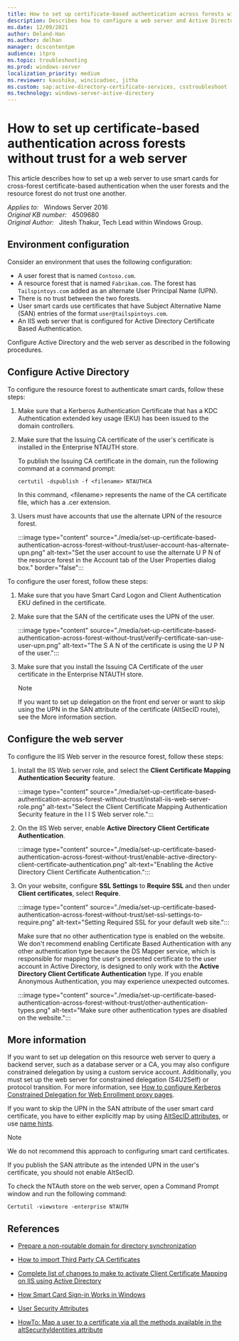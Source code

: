 ```yaml
---
title: How to set up certificate-based authentication across forests without trust for a web server
description: Describes how to configure a web server and Active Directory to use certificate authentication across forests without using forest trusts.
ms.date: 12/09/2021
author: Deland-Han
ms.author: delhan
manager: dcscontentpm
audience: itpro
ms.topic: troubleshooting
ms.prod: windows-server
localization_priority: medium
ms.reviewer: kaushika, wincicadsec, jitha
ms.custom: sap:active-directory-certificate-services, csstroubleshoot
ms.technology: windows-server-active-directory
---
```

# How to set up certificate-based authentication across forests without trust for a web server

This article describes how to set up a web server to use smart cards for cross-forest certificate-based authentication when the user forests and the resource forest do not trust one another.

_Applies to:_ &nbsp; Windows Server 2016  
_Original KB number:_ &nbsp; 4509680  
_Original Author:_ &nbsp; Jitesh Thakur, Tech Lead within Windows Group.

## Environment configuration

Consider an environment that uses the following configuration:

- A user forest that is named `Contoso.com`.
- A resource forest that is named `Fabrikam.com`. The forest has `Tailspintoys.com` added as an alternate User Principal Name (UPN).
- There is no trust between the two forests.
- User smart cards use certificates that have Subject Alternative Name (SAN) entries of the format `user@tailspintoys.com`.
- An IIS web server that is configured for Active Directory Certificate Based Authentication.

Configure Active Directory and the web server as described in the following procedures.

## Configure Active Directory

To configure the resource forest to authenticate smart cards, follow these steps:

1. Make sure that a Kerberos Authentication Certificate that has a KDC Authentication extended key usage (EKU) has been issued to the domain controllers.
2. Make sure that the Issuing CA certificate of the user's certificate is installed in the Enterprise NTAUTH store.

    To publish the Issuing CA certificate in the domain, run the following command at a command prompt:

    ```console
    certutil -dspublish -f <filename> NTAUTHCA
    ```

    In this command, \<filename> represents the name of the CA certificate file, which has a .cer extension.

3. Users must have accounts that use the alternate UPN of the resource forest.

    :::image type="content" source="./media/set-up-certificate-based-authentication-across-forest-without-trust/user-account-has-alternate-upn.png" alt-text="Set the user account to use the alternate U P N of the resource forest in the Account tab of the User Properties dialog box." border="false":::

To configure the user forest, follow these steps:

1. Make sure that you have Smart Card Logon and Client Authentication EKU defined in the certificate.
2. Make sure that the SAN of the certificate uses the UPN of the user.

    :::image type="content" source="./media/set-up-certificate-based-authentication-across-forest-without-trust/verify-certificate-san-use-user-upn.png" alt-text="The S A N of the certificate is using the U P N of the user.":::

3. Make sure that you install the Issuing CA Certificate of the user certificate in the Enterprise NTAUTH store.

    > [!NOTE]
    > If you want to set up delegation on the front end server or want to skip using the UPN in the SAN attribute of the certificate (AltSecID route), see the More information section.

## Configure the web server

To configure the IIS Web server in the resource forest, follow these steps:

1. Install the IIS Web server role, and select the **Client Certificate Mapping Authentication Security** feature.

    :::image type="content" source="./media/set-up-certificate-based-authentication-across-forest-without-trust/install-iis-web-server-role.png" alt-text="Select the Client Certificate Mapping Authentication Security feature in the I I S Web server role.":::

2. On the IIS Web server, enable **Active Directory Client Certificate Authentication**.

    :::image type="content" source="./media/set-up-certificate-based-authentication-across-forest-without-trust/enable-active-directory-client-certificate-authentication.png" alt-text="Enabling the Active Directory Client Certificate Authentication.":::

3. On your website, configure **SSL Settings** to **Require SSL** and then under **Client certificates**, select **Require**.

    :::image type="content" source="./media/set-up-certificate-based-authentication-across-forest-without-trust/set-ssl-settings-to-require.png" alt-text="Setting Required SSL for your default web site.":::

    Make sure that no other authentication type is enabled on the website. We don't recommend enabling Certificate Based Authentication with any other authentication type because the DS Mapper service, which is responsible for mapping the user's presented certificate to the user account in Active Directory, is designed to only work with the **Active Directory Client Certificate Authentication** type. If you enable Anonymous Authentication, you may experience unexpected outcomes.  

    :::image type="content" source="./media/set-up-certificate-based-authentication-across-forest-without-trust/other-authentication-types.png" alt-text="Make sure other authentication types are disabled on the website.":::

## More information

If you want to set up delegation on this resource web server to query a backend server, such as a database server or a CA, you may also configure constrained delegation by using a custom service account. Additionally, you must set up the web server for constrained delegation (S4U2Self) or protocol transition. For more information, see [How to configure Kerberos Constrained Delegation for Web Enrollment proxy pages](configure-kerberos-constrained-delegation.md).

If you want to skip the UPN in the SAN attribute of the user smart card certificate, you have to either explicitly map by using [AltSecID attributes](/previous-versions/dotnet/articles/bb905527%28v=msdn.10%29#BKMK_ClientCertificate.), or use [name hints](/previous-versions/windows/it-pro/windows-server-2008-R2-and-2008/ff404287%28v=ws.10%29).

> [!NOTE]
> We do not recommend this approach to configuring smart card certificates.

If you publish the SAN attribute as the intended UPN in the user's certificate, you should not enable AltSecID.

To check the NTAuth store on the web server, open a Command Prompt window and run the following command:

```console
Certutil -viewstore -enterprise NTAUTH
```

## References

- [Prepare a non-routable domain for directory synchronization](/microsoft-365/enterprise/prepare-a-non-routable-domain-for-directory-synchronization)

- [How to import Third Party CA Certificates](../windows-security/import-third-party-ca-to-enterprise-ntauth-store.md)

- [Complete list of changes to make to activate Client Certificate Mapping on IIS using Active Directory](/archive/blogs/friis/the-complete-list-of-changes-to-make-to-activate-client-certificate-mapping-on-iis-using-active-directory)

- [How Smart Card Sign-in Works in Windows](/windows/security/identity-protection/smart-cards/smart-card-how-smart-card-sign-in-works-in-windows)

- [User Security Attributes](/windows/win32/ad/security-properties)

- [HowTo: Map a user to a certificate via all the methods available in the altSecurityIdentities attribute](/archive/blogs/spatdsg/howto-map-a-user-to-a-certificate-via-all-the-methods-available-in-the-altsecurityidentities-attribute)
